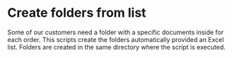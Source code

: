# Create folders from list
Some of our customers need a folder with a specific documents inside for each order. This scripts create the folders automatically provided an Excel list. Folders are created in the same directory where the script is executed.
